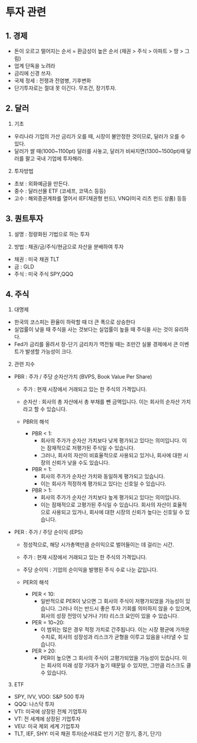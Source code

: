 # 투자 관련

## 1. 경제
- 돈이 오르고 떨어지는 순서 = 환금성이 높은 순서
(채권 > 주식 > 아파트 > 땅 > 그림)
- 업계 단독을 노려라
- 금리에 신경 쓰자.
- 국제 정세 : 전쟁과 전염병, 기후변화
- 단기투자로는 절대 못 이긴다. 무조건, 장기투자.


## 2. 달러
1) 기초
- 우리나라 기업의 가산 금리가 오를 때, 시장이 불안정한 것이므로, 달러가 오를 수 있다.
- 달러가 쌀 때(1000~1100pt) 달러를 사놓고, 달러가 비싸지면(1300~1500pt)때 달러를 팔고 국내 기업에 투자해라.

2) 투자방법
 - 초보 : 외화예금을 만든다.
 - 중수 : 달러선물 ETF (코세프, 코덱스 등등)
 - 고수 : 해외증권계좌를 열어서 IEF(채권형 펀드), 
          VNQ(미국 리츠 펀드 상품) 등등


## 3. 퀀트투자
1) 설명
: 정량화된 기법으로 하는 투자

2) 방법
: 채권/금/주식/현금으로 자산을 분배하여 투자

- 채권 : 미국 채권 TLT
- 금 : GLD
- 주식 : 미국 주식 SPY,QQQ

## 4. 주식
1) 대명제
- 한국의 코스피는 환율이 하락할 때 더 큰 폭으로 상승한다
- 실업률이 낮을 때 주식을 사는 것보다는 실업률이 높을 때 주식을 사는 것이 유리하다.
- Fed가 금리를 올려서 장-단기 금리차가 역전될 때는 조만간 실물 경제에서 큰 이벤트가 발생할 가능성이 크다.

2) 관련 지수
- PBR : 주가 / 주당 순자산가치 (BVPS, Book Value Per Share)
    - 주가 : 현재 시장에서 거래되고 있는 한 주식의 가격입니다.
    - 순자산 : 회사의 총 자산에서 총 부채를 뺀 금액입니다. 이는 회사의 순자산 가치라고 할 수 있습니다.

    - PBR의 해석
        - PBR < 1:
            - 회사의 주가가 순자산 가치보다 낮게 평가되고 있다는 의미입니다. 이는 잠재적으로 저평가된 주식일 수 있습니다.
            - 그러나, 회사의 자산이 비효율적으로 사용되고 있거나, 회사에 대한 시장의 신뢰가 낮을 수도 있습니다.
        - PBR = 1:
            - 회사의 주가가 순자산 가치와 동일하게 평가되고 있습니다.
            - 이는 회사가 적정하게 평가되고 있다는 신호일 수 있습니다.
        - PBR > 1:
            - 회사의 주가가 순자산 가치보다 높게 평가되고 있다는 의미입니다.
            - 이는 잠재적으로 고평가된 주식일 수 있습니다. 회사의 자산이 효율적으로 사용되고 있거나, 회사에 대한 시장의 신뢰가 높다는 신호일 수 있습니다.

- PER : 주가 / 주당 순이익 (EPS)
    - 정성적으로, 해당 시가총액만큼 순이익으로 벌어들이는 데 걸리는 시간.
    - 주가 : 현재 시장에서 거래되고 있는 한 주식의 가격입니다.
    - 주당 순이익 : 기업의 순이익을 발행된 주식 수로 나눈 값입니다.

    - PER의 해석
        - PER < 10:
            - 일반적으로 PER이 낮으면 그 회사의 주식이 저평가되었을 가능성이 있습니다. 그러나 이는 반드시 좋은 투자 기회를 의미하지 않을 수 있으며, 회사의 성장 전망이 낮거나 기타 리스크 요인이 있을 수 있습니다.
        - PER = 10~20:
            - 이 범위는 많은 경우 적정 가치로 간주됩니다. 이는 시장 평균에 가까운 수치로, 회사의 성장성과 리스크가 균형을 이루고 있음을 나타낼 수 있습니다.
        - PER > 20:
            - PER이 높으면 그 회사의 주식이 고평가되었을 가능성이 있습니다. 이는 회사의 미래 성장 기대가 높기 때문일 수 있지만, 그만큼 리스크도 클 수 있습니다.

3) ETF
- SPY, IVV, VOO: S&P 500 투자
- QQQ: 나스닥 투자
- VTI: 미국에 상장된 전체 기업투자
- VT: 전 세계에 상장된 기업투자
- VEU: 미국 제외 세계 기업투자
- TLT, IEF, SHY: 미국 채권 투자(순서대로 만기 기간 장기, 중기, 단기)
